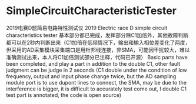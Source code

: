 # SimpleCircuitCharacteristicTester
2019电赛D题简易电路特性测试仪
2019 Electric race D simple circuit characteristics tester
基本部分都已完成，发挥部分除C1加倍外，其他故障判断都可以在2秒内判断出来（C1加倍在低频情况下，输出和输入相位差变化了两度，但采用的AD采集模块采集端口是用杜邦线连接，非SMA，可能因干扰较大，难以准确测试出来，本人将C1加倍测试部分已注释，代码已开源）
Basic parts have been completed, and play a part in addition to the double C1, other fault judgment can be judge in 2 seconds (C1 double under the condition of low frequency, output and input phase change twice, but the AD sampling module port is to use dupont lines to connect, the SMA, may be due to the interference is bigger, it is difficult to accurately test come out, I double C1 test part is annotated, the code is open source)
